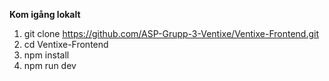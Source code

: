 



**Kom igång lokalt**
1. git clone https://github.com/ASP-Grupp-3-Ventixe/Ventixe-Frontend.git
2. cd Ventixe-Frontend
3. npm install
4. npm run dev
